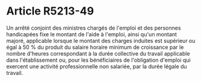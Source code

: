 # Article R5213-49

  
Un arrêté conjoint des ministres chargés de l'emploi et des personnes handicapées fixe le montant de l'aide à l'emploi, ainsi qu'un montant majoré, applicable lorsque le montant des charges induites est supérieur ou égal à 50 % du produit du salaire horaire minimum de croissance par le nombre d'heures correspondant à la durée collective du travail applicable dans l'établissement ou, pour les bénéficiaires de l'obligation d'emploi qui exercent une activité professionnelle non salariée, par la durée légale du travail.
